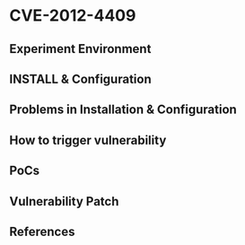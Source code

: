 # CVE-2012-4409

## Experiment Environment

## INSTALL & Configuration

## Problems in Installation & Configuration

## How to trigger vulnerability

## PoCs

## Vulnerability Patch

## References
